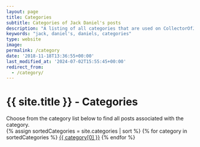 ```yaml
---
layout: page
title: Categories
subtitle: Categories of Jack Daniel's posts
description: "A listing of all categories that are used on CollectorOfJack.com"
keywords: "jack, daniel's, daniels, categories"
type: website
image: 
permalink: /category
date: '2018-11-18T13:36:55+00:00'
last_modified_at: '2024-07-02T15:55:45+00:00'
redirect_from:
  - /category/
---
```

<h1>{{ site.title }} - Categories</h1>

<div class="row listrecent">
  <div class="section-title col-md-12 mt-4">
    Choose from the category list below to find all posts associated with the category.
  </div>
</div>

<div class="row listrecent">
  <div class="section-title col-md-12 mt-4">
  {% assign sortedCategories = site.categories | sort %}
  {% for category in sortedCategories %}
    <a href="{{site.baseurl}}/category/{{ category[0] | url_escape | strip | slugify }}/" id="{{ category[0] | replace: " ","-" }}" class="btn-primary btn-category">{{ category[0] }}</a>
  {% endfor %}
  </div>
</div>